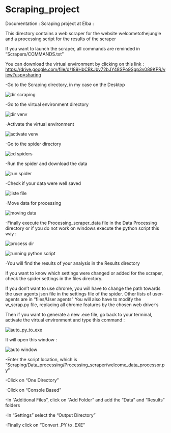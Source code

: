 # Scraping_project

Documentation :
Scraping project at Elba :

This directory contains a web scraper for the website welcometothejungle and a processing script for the results of the scraper

If you want to launch the scraper, all commands are reminded in “Scrapers/COMMANDS.txt”

You can download the virtual environment by clicking on this link : https://drive.google.com/file/d/189HbCBkJbv72bJY48SPo9Sgp3v089KPR/view?usp=sharing

-Go to the Scraping directory, in my case on the Desktop
 
 ![dir scraping](https://user-images.githubusercontent.com/59396030/179989053-8d657b26-1ce7-486e-b07c-f1bc03dfec19.png)

-Go to the virtual environment directory

![dir venv](https://user-images.githubusercontent.com/59396030/179989361-94456da3-9a40-4146-882a-23f4c33481c4.png)

 
-Activate the virtual environment

![activate venv](https://user-images.githubusercontent.com/59396030/179989415-f2327a06-4602-4195-be79-ed41d64e0257.png)

 
-Go to the spider directory

![cd spiders](https://user-images.githubusercontent.com/59396030/179989453-4858f715-360d-459f-b5cf-056fc02eba0f.png)

 
-Run the spider and download the data
 
 ![run spider](https://user-images.githubusercontent.com/59396030/179989531-11b03f0f-309b-4487-b605-e238dd16872d.png)

 
-Check if your data were well saved

![liste file](https://user-images.githubusercontent.com/59396030/179989573-e10ca8a6-998a-4fc6-9cc2-4ea4b68447c7.png)

 
-Move data for processing
 
 ![moving data](https://user-images.githubusercontent.com/59396030/179989631-c40989cb-d90e-420b-98b0-a93bfc454621.png)


-Finally execute the Processing_scraper_data file in the Data Processing directory or if you do not work on windows execute the python script this way :

![process dir](https://user-images.githubusercontent.com/59396030/179989809-4d115321-b9d0-43c4-b814-e5a57f816d1f.png)


![running python script](https://user-images.githubusercontent.com/59396030/179989853-9fb46a52-138e-42ad-b422-0d19cfac1f94.png)

-You will find the results of your analysis in the Results directory


If you want to know which settings were changed or added for the scraper, check the spider settings in the files directory.

If you don’t want to use chrome, you will have to change the path towards the user agents json file in the settings file of the spider. Other lists of user-agents are in “files/User agents”
You will also have to modify the w_scrap.py file, replacing all chrome features by the chosen web driver’s 

Then if you want to generate a new .exe file, go back to your terminal, activate the virtual environment and type this command :
 
 ![auto_py_to_exe](https://user-images.githubusercontent.com/59396030/179989945-1ef94a8a-c785-4f95-8e66-c09957b3a05e.png)

 
It will open this window :
 
![auto window](https://user-images.githubusercontent.com/59396030/179989898-9c6620ce-c5df-4cba-8769-d9e31897162c.png)


-Enter the script location, which is “Scraping/Data_processing/Processing_scraper/welcome_data_processor.py”

-Click on “One Directory”

-Click on “Console Based”

-In “Additional Files”, click on “Add Folder” and add the “Data” and “Results” folders

-In “Settings” select the “Output Directory”

-Finally click on “Convert .PY to .EXE”
